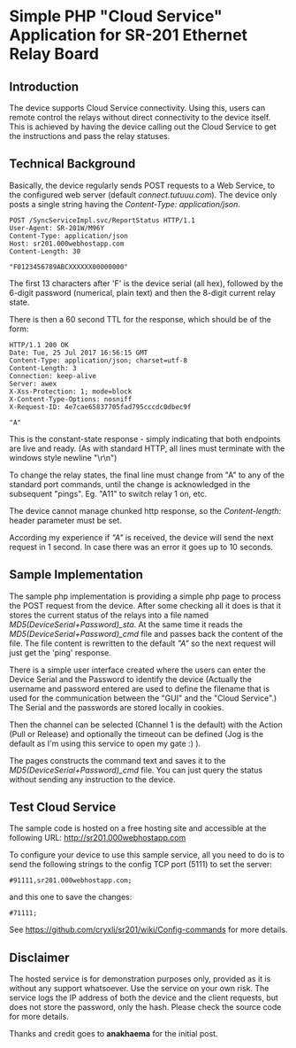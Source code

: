 # Simple PHP "Cloud Service" Application for SR-201 Ethernet Relay Board
## Introduction
The device supports Cloud Service connectivity. Using this, users can remote control the relays without direct connectivity to the device itself. This is achieved by having the device calling out the Cloud Service to get the instructions and pass the relay statuses.

## Technical Background
Basically, the device regularly sends POST requests to a Web Service, to the configured web server (default *connect.tutuuu.com*). The device only posts a single string having the *Content-Type: application/json*. 

```
POST /SyncServiceImpl.svc/ReportStatus HTTP/1.1
User-Agent: SR-201W/M96Y
Content-Type: application/json
Host: sr201.000webhostapp.com
Content-Length: 30

"F0123456789ABCXXXXXX00000000"
```
The first 13 characters after 'F' is the device serial (all hex), followed by the 6-digit password (numerical, plain text) and then the 8-digit current relay state.

There is then a 60 second TTL for the response, which should be of the form:

```
HTTP/1.1 200 OK
Date: Tue, 25 Jul 2017 16:56:15 GMT
Content-Type: application/json; charset=utf-8
Content-Length: 3
Connection: keep-alive
Server: awex
X-Xss-Protection: 1; mode=block
X-Content-Type-Options: nosniff
X-Request-ID: 4e7cae65837705fad795cccdc0dbec9f

"A"
```
This is the constant-state response - simply indicating that both endpoints are live and ready.
(As with standard HTTP, all lines must terminate with the windows style newline "\r\n")

To change the relay states, the final line must change from "A" to any of the standard port commands, until the change is acknowledged in the subsequent "pings".
Eg. "A11" to switch relay 1 on, etc.

The device cannot manage chunked http response, so the *Content-length:* header parameter must be set.

According my experience if *"A"* is received, the device will send the next request in 1 second. In case there was an error it goes up to 10 seconds.

## Sample Implementation
The sample php implementation is providing a simple php page to process the POST request from the device. After some checking all it does is that it stores the current status of the relays into a file named *MD5(DeviceSerial+Password)_sta*. At the same time it reads the *MD5(DeviceSerial+Password)_cmd* file and passes back the content of the file. The file content is rewritten to the default *"A"* so the next request will just get the 'ping' response.

There is a simple user interface created where the users can enter the Device Serial and the Password to identify the device (Actually the username and password entered are used to define the filename that is used for the communication between the "GUI" and the "Cloud Service".) The Serial and the passwords are stored locally in cookies.

Then the channel can be selected (Channel 1 is the default) with the Action (Pull or Release) and optionally the timeout can be defined (Jog is the default as I'm using this service to open my gate :) ).

The pages constructs the command text and saves it to the *MD5(DeviceSerial+Password)_cmd* file. You can just query the status without sending any instruction to the device.


## Test Cloud Service
The sample code is hosted on a free hosting site and accessible at the following URL:
<http://sr201.000webhostapp.com>

To configure your device to use this sample service, all you need to do is to send the following strings to the config TCP port (5111) to set the server:
  ```
  #91111,sr201.000webhostapp.com;
  ```
  and this one to save the changes:
  ```
  #71111;
  ```
  

  See <https://github.com/cryxli/sr201/wiki/Config-commands> for more details.

## Disclaimer

The hosted service is for demonstration purposes only, provided as it is without any support whatsoever. Use the service on your own risk.
The service logs the IP address of both the device and the client requests, but does not store the password, only the hash. Please check the source code for more details.

Thanks and credit goes to **anakhaema** for the initial post.
